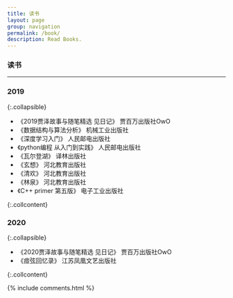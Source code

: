 ```yaml
---
title: 读书
layout: page
group: navigation
permalink: /book/
description: Read Books.
---
```


### 读书

-------

### 2019
{:.collapsible}

- 《2019贾泽故事与随笔精选 见日记》 贾百万出版社OwO
- 《数据结构与算法分析》 机械工业出版社
- 《深度学习入门》 人民邮电出版社
- 《python编程 从入门到实践》 人民邮电出版社
- 《瓦尔登湖》 译林出版社
- 《玄想》 河北教育出版社
- 《清欢》 河北教育出版社
- 《林泉》 河北教育出版社
- 《C++ primer 第五版》 电子工业出版社

{:.collcontent}

### 2020
{:.collapsible}

- 《2020贾泽故事与随笔精选 见日记》 贾百万出版社OwO
- 《痖弦回忆录》 江苏凤凰文艺出版社

{:.collcontent}

{% include comments.html %}
